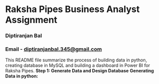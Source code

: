 # Raksha Pipes Business Analyst Assignment
### **Diptiranjan Bal**
### **Email - diptiranjanbal.345@gmail.com**
This README file summarize the process of building data in python, creating database in MySQL and building a dashboard in Power BI for Raksha Pipes. 
**Step 1: Generate Data and Design Database**
**Generating Data in python:**

